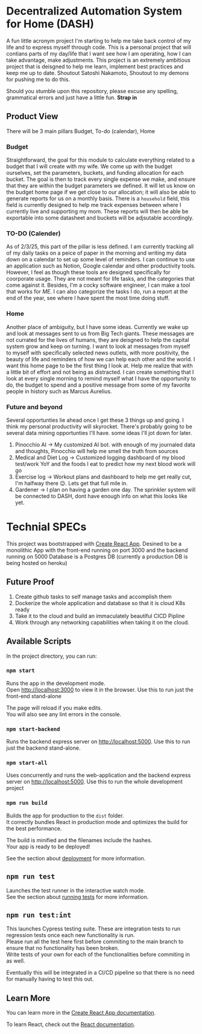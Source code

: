 # Decentralized Automation System for Home (DASH)

A fun little acronym project I'm starting to help me take back control of my life and to express myself through code. This is a personal project that will contians parts of my day/life that I want see how I am operating, how I can take advantage, make adjustments. This project is an extremely ambitious project that is deisgned to help me learn, implement best practices and keep me up to date. Shoutout Satoshi Nakamoto, Shoutout to my demons for pushing me to do this.

Should you stumble upon this repository, please excuse any spelling, grammatical errors and just have a little fun. **Strap in**

## Product View

There will be 3 main pillars Budget, To-do (calendar), Home

### Budget

Straightforward, the goal for this module to calculate everything related to a budget that I will create with my wife. We come up with the budget ourselves, set the parameters, buckets, and funding allocation for each bucket. The goal is then to track every single expense we make, and ensure that they are within the budget parameters we defined. It will let us know on the budget home page if we get close to our allocation; it will also be able to generate reports for us on a monthly basis. There is a `household` field, this field is currently designed to help me track expenses between where I currently live and supporting my mom. These reports will then be able be exportable into some datasheet and buckets will be adjsutable accordingly.

### TO-DO (Calender)

As of 2/3/25, this part of the pillar is less defined. I am currently tracking all of my daily tasks on a peice of paper in the morning and writing my data down on a calendar to set up some level of reminders. I can continue to use an application such as Notion, Google calendar and other productivity tools. However, I feel as though these tools are designed specifically for coorporate usage. They are not meant for life tasks, and the categories that come against it. Besides, I'm a cocky software engineer, I can make a tool that works for _ME_. I can also categorize the tasks I do, run a report at the end of the year, see where I have spent the most time doing stuff.

### Home

Another place of ambiguity, but I have some ideas. Currently we wake up and look at messages sent to us from Big Tech giants. These messages are not currated for the lives of humans, they are deisgned to help the capital system grow and keep on turning. I want to look at messages from myself to myself with specifically selected news outlets, with more positivity, the beauty of life and reminders of how we can help each other and the world. I want this home page to be the first thing I look at. Help me realize that with a little bit of effort and not being as distracted. I can create something that I look at every single morning to remind myself what I have the opportunity to do, the budget to spend and a positive message from some of my favorite people in history such as Marcus Aurelius.

### Future and beyond

Several opportunties lie ahead once I get these 3 things up and going. I think my personal productivity will skyrocket. There's probably going to be several data mining opportunties I'll have. some ideas I'll jot down for later.

1. Pinocchio AI -> My customized AI bot. with enough of my journaled data and thoughts, Pinocchio will help me smell the truth from sources
2. Medical and Diet Log -> Customized logging dashboard of my blood test/work YoY and the foods I eat to predict how my next blood work will go
3. Exercise log -> Workout plans and dashboard to help me get really cut, I'm halfway there :wink:. Lets get that full mile in.
4. Gardener -> I plan on having a garden one day. The sprinkler system will be connected to DASH, dont have enough info on what this looks like yet.

# Technial SPECs

This project was bootstrapped with [Create React App](https://github.com/facebook/create-react-app).
Desined to be a monolithic App with the front-end running on port 3000 and the backend running on 5000
Database is a Postgres DB (currently a production DB is being hosted on heroku)

## Future Proof

1. Create github tasks to self manage tasks and accomplish them
2. Dockerize the whole application and database so that it is cloud K8s ready
3. Take it to the cloud and build an immaculately beautiful CICD Pipline
4. Work through any networking capabilities when taking it on the cloud.

## Available Scripts

In the project directory, you can run:

### `npm start`

Runs the app in the development mode.\
Open [http://localhost:3000](http://localhost:3000) to view it in the browser. Use this to run just the front-end stand-alone

The page will reload if you make edits.\
You will also see any lint errors in the console.

### `npm start-backend`

Runs the backend express server on [http://localhost:5000](http://localhost:5000). Use this to run just the backend stand-alone.

### `npm start-all`

Uses concurrently and runs the web-application and the backend express server on [http://localhost:5000](http://localhost:5000). Use this to run the whole development project

### `npm run build`

Builds the app for production to the `dist` folder.\
It correctly bundles React in production mode and optimizes the build for the best performance.

The build is minified and the filenames include the hashes.\
Your app is ready to be deployed!

See the section about [deployment](https://facebook.github.io/create-react-app/docs/deployment) for more information.

## `npm run test`

Launches the test runner in the interactive watch mode.\
See the section about [running tests](https://facebook.github.io/create-react-app/docs/running-tests) for more information.

## `npm run test:int`

This launches Cypress testing suite. These are integration tests to run regression tests once each new functionality is run.\
Please run all the test here first before commiting to the main branch to ensure that no functionality has been broken.\
Write tests of your own for each of the functionalities before commiting in as well.

Eventually this will be integrated in a CI/CD pipeline so that there is no need for manually having to test this out.

## Learn More

You can learn more in the [Create React App documentation](https://facebook.github.io/create-react-app/docs/getting-started).

To learn React, check out the [React documentation](https://reactjs.org/).
